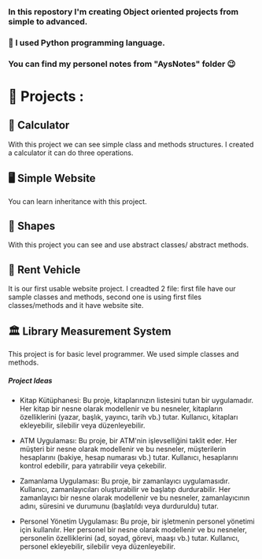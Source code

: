 ### In this repostory I'm creating Object oriented projects from simple to advanced. 

### 🐍 I used Python programming language.

### You can find my personel notes from "AysNotes" folder 😉

# 🦾 Projects :

## 🧮 Calculator

With this project we can see simple class and methods structures. I created a calculator it can do three operations.

## 🖥 Simple Website

You can learn inheritance with this project.

## 📐 Shapes

With this project you can see and use abstract classes/ abstract methods. 

## 🚗 Rent Vehicle

It is our first usable website project. I creadted 2 file: first file have our sample classes and methods, second one is using first files classes/methods and it have website site.

## 🏛 Library Measurement System

This project is for basic level programmer. We used simple classes and methods.


##### Project Ideas

- Kitap Kütüphanesi: Bu proje, kitaplarınızın listesini tutan bir uygulamadır. Her kitap bir nesne olarak modellenir ve bu nesneler, kitapların özelliklerini (yazar, başlık, yayıncı, tarih vb.) tutar. Kullanıcı, kitapları ekleyebilir, silebilir veya düzenleyebilir.

- ATM Uygulaması: Bu proje, bir ATM'nin işlevselliğini taklit eder. Her müşteri bir nesne olarak modellenir ve bu nesneler, müşterilerin hesaplarını (bakiye, hesap numarası vb.) tutar. Kullanıcı, hesaplarını kontrol edebilir, para yatırabilir veya çekebilir.

- Zamanlama Uygulaması: Bu proje, bir zamanlayıcı uygulamasıdır. Kullanıcı, zamanlayıcıları oluşturabilir ve başlatıp durdurabilir. Her zamanlayıcı bir nesne olarak modellenir ve bu nesneler, zamanlayıcının adını, süresini ve durumunu (başlatıldı veya durduruldu) tutar.

- Personel Yönetim Uygulaması: Bu proje, bir işletmenin personel yönetimi için kullanılır. Her personel bir nesne olarak modellenir ve bu nesneler, personelin özelliklerini (ad, soyad, görevi, maaşı vb.) tutar. Kullanıcı, personel ekleyebilir, silebilir veya düzenleyebilir.


